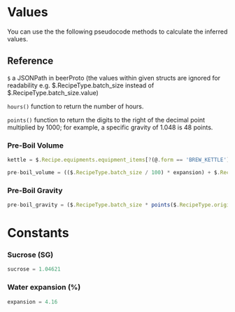 # Values
 
You can use the the following pseudocode methods to calculate the inferred values.

## Reference

`$` a JSONPath in beerProto (the values within given structs are ignored for readability e.g. $.RecipeType.batch_size instead of $.RecipeType.batch_size.value)

`hours()` function to return the number of hours.

`points()` function to return the digits to the right of the decimal point multiplied by 1000; for example, a specific gravity of 1.048 is 48 points.

### Pre-Boil Volume

```javascript
kettle = $.Recipe.equipments.equipment_items[?(@.form == 'BREW_KETTLE')]
```


```javascript
pre-boil_volume = (($.RecipeType.batch_size / 100) * expansion) + $.RecipeType.batch_size + (hours($.RecipeType.boil.boil_time) * kettle.boil_rate_per_hour)
```

### Pre-Boil Gravity
```javascript
pre-boil_gravity = ($.RecipeType.batch_size * points($.RecipeType.original_gravity)) / pre-boil_volume
```

# Constants

### Sucrose (SG)
```javascript
sucrose = 1.04621
```
### Water expansion (%)
```javascript
expansion = 4.16
```
